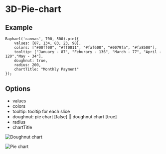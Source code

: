 3D-Pie-chart
============

Example
-------

```
Raphael('canvas', 700, 500).pie({
	values: [87, 134, 83, 23, 98],
	colors: ["#00ff00", "#ff0011", "#faf600", "#0079fa", "#fa8500"],
	tooltip: ["January - 87", "Feburary - 136", "March - 77", "April - 120","May - 34"],
	doughnut: true,
	radius: 200,
	chartTitle: "Monthly Payment"
});
```

Options
-------
* values
* colors
* tooltip: tooltip for each slice
* doughnut: pie chart [false] || doughnut chart [true]
* radius
* chartTitle

![Doughnut chart](https://raw.github.com/pengz/3D-Pie-chart/master/doughnut.png "Doughnut Chart")

![Pie chart](https://raw.github.com/pengz/3D-Pie-chart/master/pie.png "Pie Chart")

